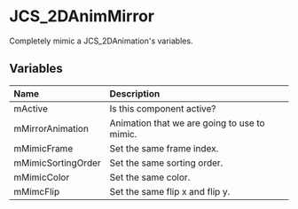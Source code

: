 # JCS_2DAnimMirror

Completely mimic a JCS_2DAnimation's variables.

## Variables

| Name               | Description                                  |
|:-------------------|:---------------------------------------------|
| mActive            | Is this component active?                    |
| mMirrorAnimation   | Animation that we are going to use to mimic. |
| mMimicFrame        | Set the same frame index.                    |
| mMimicSortingOrder | Set the same sorting order.                  |
| mMimicColor        | Set the same color.                          |
| mMimcFlip          | Set the same flip x and flip y.              |
